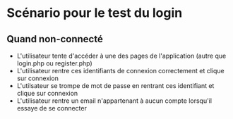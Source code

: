 # Scénario pour le test du login

## Quand non-connecté
- L'utilisateur tente d'accéder à une des pages de l'application (autre que login.php ou register.php)
- L'utilisateur rentre ces identifiants de connexion correctement et clique sur connexion
- L'utilsateur se trompe de mot de passe en rentrant ces identifiant et clique sur connexion
- L'utilisateur rentre un email n'appartenant à aucun compte lorsqu'il essaye de se connecter